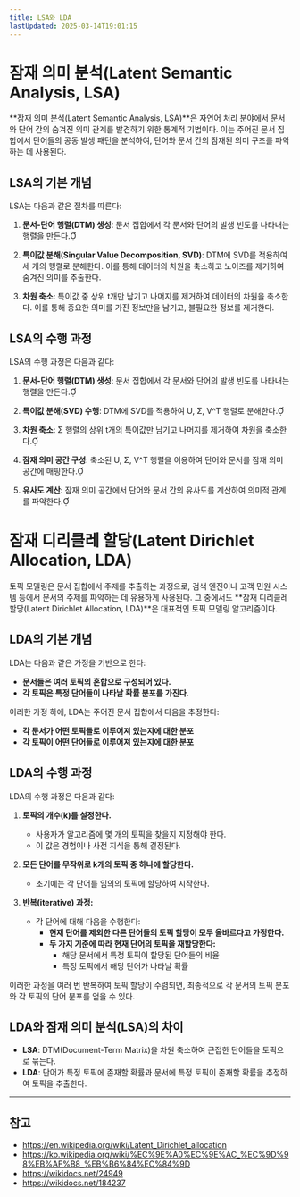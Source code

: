 ```yaml
---
title: LSA와 LDA
lastUpdated: 2025-03-14T19:01:15
---
```

# 잠재 의미 분석(Latent Semantic Analysis, LSA)

**잠재 의미 분석(Latent Semantic Analysis, LSA)**은 자연어 처리 분야에서 문서와 단어 간의 숨겨진 의미 관계를 발견하기 위한 통계적 기법이다. 이는 주어진 문서 집합에서 단어들의 공동 발생 패턴을 분석하여, 단어와 문서 간의 잠재된 의미 구조를 파악하는 데 사용된다.

## LSA의 기본 개념

LSA는 다음과 같은 절차를 따른다:

1. **문서-단어 행렬(DTM) 생성**: 문서 집합에서 각 문서와 단어의 발생 빈도를 나타내는 행렬을 만든다.

2. **특이값 분해(Singular Value Decomposition, SVD)**: DTM에 SVD를 적용하여 세 개의 행렬로 분해한다. 이를 통해 데이터의 차원을 축소하고 노이즈를 제거하여 숨겨진 의미를 추출한다.

3. **차원 축소**: 특이값 중 상위 t개만 남기고 나머지를 제거하여 데이터의 차원을 축소한다. 이를 통해 중요한 의미를 가진 정보만을 남기고, 불필요한 정보를 제거한다.

## LSA의 수행 과정

LSA의 수행 과정은 다음과 같다:

1. **문서-단어 행렬(DTM) 생성**: 문서 집합에서 각 문서와 단어의 발생 빈도를 나타내는 행렬을 만든다.

2. **특이값 분해(SVD) 수행**: DTM에 SVD를 적용하여 U, Σ, V^T 행렬로 분해한다.

3. **차원 축소**: Σ 행렬의 상위 t개의 특이값만 남기고 나머지를 제거하여 차원을 축소한다.

4. **잠재 의미 공간 구성**: 축소된 U, Σ, V^T 행렬을 이용하여 단어와 문서를 잠재 의미 공간에 매핑한다.

5. **유사도 계산**: 잠재 의미 공간에서 단어와 문서 간의 유사도를 계산하여 의미적 관계를 파악한다.

# 잠재 디리클레 할당(Latent Dirichlet Allocation, LDA)

토픽 모델링은 문서 집합에서 주제를 추출하는 과정으로, 검색 엔진이나 고객 민원 시스템 등에서 문서의 주제를 파악하는 데 유용하게 사용된다. 그 중에서도 **잠재 디리클레 할당(Latent Dirichlet Allocation, LDA)**은 대표적인 토픽 모델링 알고리즘이다.

## LDA의 기본 개념

LDA는 다음과 같은 가정을 기반으로 한다:

- **문서들은 여러 토픽의 혼합으로 구성되어 있다.**
- **각 토픽은 특정 단어들이 나타날 확률 분포를 가진다.**

이러한 가정 하에, LDA는 주어진 문서 집합에서 다음을 추정한다:

- **각 문서가 어떤 토픽들로 이루어져 있는지에 대한 분포**
- **각 토픽이 어떤 단어들로 이루어져 있는지에 대한 분포**

## LDA의 수행 과정

LDA의 수행 과정은 다음과 같다:

1. **토픽의 개수(k)를 설정한다.**
   - 사용자가 알고리즘에 몇 개의 토픽을 찾을지 지정해야 한다.
   - 이 값은 경험이나 사전 지식을 통해 결정된다.

2. **모든 단어를 무작위로 k개의 토픽 중 하나에 할당한다.**
   - 초기에는 각 단어를 임의의 토픽에 할당하여 시작한다.

3. **반복(iterative) 과정:**
   - 각 단어에 대해 다음을 수행한다:
     - **현재 단어를 제외한 다른 단어들의 토픽 할당이 모두 올바르다고 가정한다.**
     - **두 가지 기준에 따라 현재 단어의 토픽을 재할당한다:**
       - 해당 문서에서 특정 토픽이 할당된 단어들의 비율
       - 특정 토픽에서 해당 단어가 나타날 확률

이러한 과정을 여러 번 반복하여 토픽 할당이 수렴되면, 최종적으로 각 문서의 토픽 분포와 각 토픽의 단어 분포를 얻을 수 있다.

## LDA와 잠재 의미 분석(LSA)의 차이

- **LSA**: DTM(Document-Term Matrix)을 차원 축소하여 근접한 단어들을 토픽으로 묶는다.
- **LDA**: 단어가 특정 토픽에 존재할 확률과 문서에 특정 토픽이 존재할 확률을 추정하여 토픽을 추출한다.

---

## 참고

- <https://en.wikipedia.org/wiki/Latent_Dirichlet_allocation>
- <https://ko.wikipedia.org/wiki/%EC%9E%A0%EC%9E%AC_%EC%9D%98%EB%AF%B8_%EB%B6%84%EC%84%9D>
- <https://wikidocs.net/24949>
- <https://wikidocs.net/184237>
